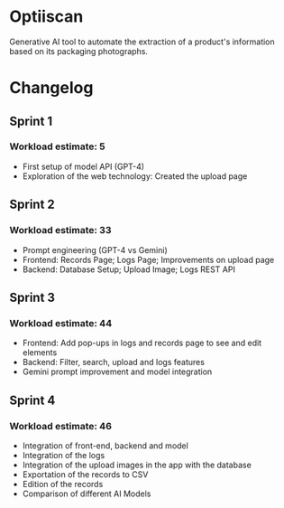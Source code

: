 # Optiiscan

Generative AI tool to automate the extraction of a product's information based on its packaging photographs.

# Changelog

## Sprint 1

### Workload estimate: 5

-   First setup of model API (GPT-4)
-   Exploration of the web technology: Created the upload page

## Sprint 2

### Workload estimate: 33

-   Prompt engineering (GPT-4 vs Gemini)
-   Frontend: Records Page; Logs Page; Improvements on upload page
-   Backend: Database Setup; Upload Image; Logs REST API

## Sprint 3

### Workload estimate: 44

- Frontend: Add pop-ups in logs and records page to see and edit elements
- Backend: Filter, search, upload and logs features
- Gemini prompt improvement and model integration

## Sprint 4

### Workload estimate: 46

- Integration of front-end, backend and model
- Integration of the logs
- Integration of the upload images in the app with the database
- Exportation of the records to CSV
- Edition of the records
- Comparison of different AI Models
